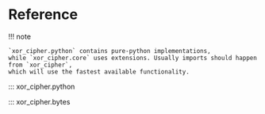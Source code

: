 # Reference

!!! note

    `xor_cipher.python` contains pure-python implementations,
    while `xor_cipher.core` uses extensions. Usually imports should happen from `xor_cipher`,
    which will use the fastest available functionality.

::: xor_cipher.python

::: xor_cipher.bytes
